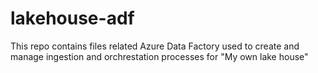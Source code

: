 # lakehouse-adf
This repo contains files related Azure Data Factory used to create and manage ingestion and orchrestation processes for "My own lake house"
